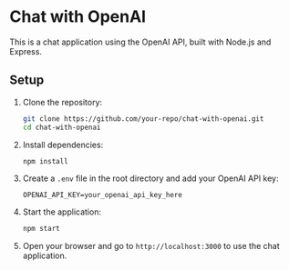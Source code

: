 # Chat with OpenAI

This is a chat application using the OpenAI API, built with Node.js and Express.

## Setup

1. Clone the repository:
   ```sh
   git clone https://github.com/your-repo/chat-with-openai.git
   cd chat-with-openai
   ```

2. Install dependencies:
   ```sh
   npm install
   ```

3. Create a `.env` file in the root directory and add your OpenAI API key:
   ```
   OPENAI_API_KEY=your_openai_api_key_here
   ```

4. Start the application:
   ```sh
   npm start
   ```

5. Open your browser and go to `http://localhost:3000` to use the chat application.